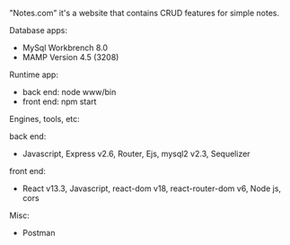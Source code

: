 "Notes.com" it's a website that contains CRUD features for simple notes.

Database apps:

* MySql Workbrench 8.0
* MAMP Version 4.5 (3208)

Runtime app:

* back end: node www/bin
* front end: npm start

Engines, tools, etc:

back end:

* Javascript, Express v2.6, Router, Ejs, mysql2 v2.3, Sequelizer

front end:

* React v13.3, Javascript, react-dom v18, react-router-dom v6, Node js, cors

Misc:

* Postman
